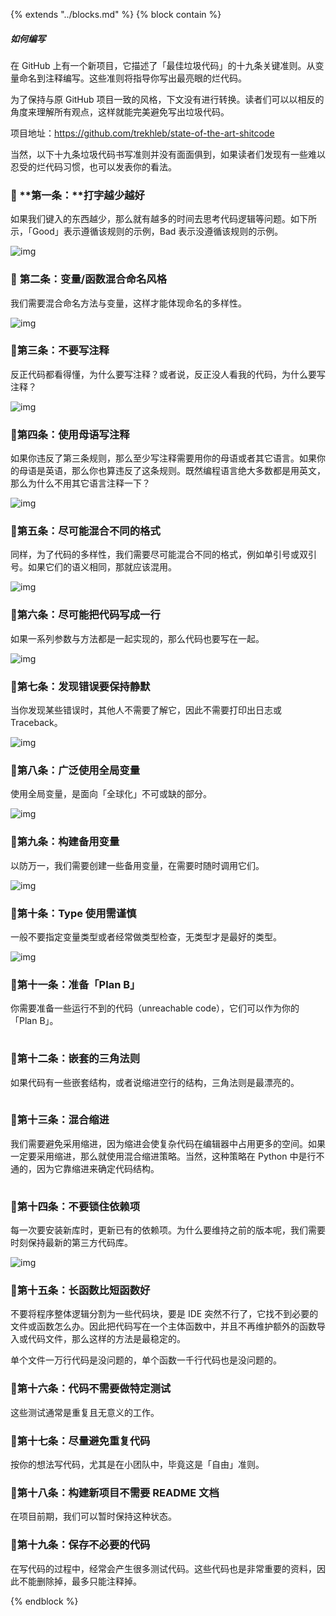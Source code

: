 {% extends "../blocks.md" %} {% block contain %}


##### 如何编写

在 GitHub 上有一个新项目，它描述了「最佳垃圾代码」的十九条关键准则。从变量命名到注释编写。这些准则将指导你写出最亮眼的烂代码。



为了保持与原 GitHub 项目一致的风格，下文没有进行转换。读者们可以以相反的角度来理解所有观点，这样就能完美避免写出垃圾代码。



项目地址：https://github.com/trekhleb/state-of-the-art-shitcode



当然，以下十九条垃圾代码书写准则并没有面面俱到，如果读者们发现有一些难以忍受的烂代码习惯，也可以发表你的看法。



### 💩 **第一条：****打字越少越好**



如果我们键入的东西越少，那么就有越多的时间去思考代码逻辑等问题。如下所示，「Good」表示遵循该规则的示例，Bad 表示没遵循该规则的示例。



![img](../assets/images/code1.png)



### 💩 **第二条：变量/函数混合命名风格**



我们需要混合命名方法与变量，这样才能体现命名的多样性。



![img](../assets/images/code2.png)



### 💩**第三条：不要写注释**



反正代码都看得懂，为什么要写注释？或者说，反正没人看我的代码，为什么要写注释？



![img](../assets/images/code3.png)



### 💩**第四条：使用母语写注释**



如果你违反了第三条规则，那么至少写注释需要用你的母语或者其它语言。如果你的母语是英语，那么你也算违反了这条规则。既然编程语言绝大多数都是用英文，那么为什么不用其它语言注释一下？



![img](../assets/images/code4.png)



### 💩**第五条：尽可能混合不同的格式**



同样，为了代码的多样性，我们需要尽可能混合不同的格式，例如单引号或双引号。如果它们的语义相同，那就应该混用。



![img](../assets/images/code5.png)



### 💩**第六条：尽可能把代码写成一行**



如果一系列参数与方法都是一起实现的，那么代码也要写在一起。



![img](../assets/images/code6.png)



### 💩**第七条：发现错误要保持静默**



当你发现某些错误时，其他人不需要了解它，因此不需要打印出日志或 Traceback。



![img](../assets/images/code7.png)



### 💩**第八条：广泛使用全局变量**



使用全局变量，是面向「全球化」不可或缺的部分。



![img](../assets/images/code9.png)



### 💩**第九条：构建备用变量**



以防万一，我们需要创建一些备用变量，在需要时随时调用它们。



![img](../assets/images/code10.png)



### 💩**第十条：Type 使用需谨慎**



一般不要指定变量类型或者经常做类型检查，无类型才是最好的类型。



![img](../assets/images/code11.png)



### 💩**第十一条：准备「Plan B」**



你需要准备一些运行不到的代码（unreachable code），它们可以作为你的「Plan B」。



![img](data:image/gif;base64,iVBORw0KGgoAAAANSUhEUgAAAAEAAAABCAYAAAAfFcSJAAAADUlEQVQImWNgYGBgAAAABQABh6FO1AAAAABJRU5ErkJggg==)



### 💩**第十二条：嵌套的三角法则**



如果代码有一些嵌套结构，或者说缩进空行的结构，三角法则是最漂亮的。



![img](data:image/gif;base64,iVBORw0KGgoAAAANSUhEUgAAAAEAAAABCAYAAAAfFcSJAAAADUlEQVQImWNgYGBgAAAABQABh6FO1AAAAABJRU5ErkJggg==)



### 💩**第十三条：混合缩进**



我们需要避免采用缩进，因为缩进会使复杂代码在编辑器中占用更多的空间。如果一定要采用缩进，那么就使用混合缩进策略。当然，这种策略在 Python 中是行不通的，因为它靠缩进来确定代码结构。



![img](data:image/gif;base64,iVBORw0KGgoAAAANSUhEUgAAAAEAAAABCAYAAAAfFcSJAAAADUlEQVQImWNgYGBgAAAABQABh6FO1AAAAABJRU5ErkJggg==)



### 💩**第十四条：不要锁住依赖项**



每一次要安装新库时，更新已有的依赖项。为什么要维持之前的版本呢，我们需要时刻保持最新的第三方代码库。



![img](../assets/images/code13.png)



### 💩**第十五条：长函数比短函数好**



不要将程序整体逻辑分割为一些代码块，要是 IDE 突然不行了，它找不到必要的文件或函数怎么办。因此把代码写在一个主体函数中，并且不再维护额外的函数导入或代码文件，那么这样的方法是最稳定的。



单个文件一万行代码是没问题的，单个函数一千行代码也是没问题的。



### 💩**第十六条：代码不需要做特定测试**



这些测试通常是重复且无意义的工作。



### 💩**第十七条：尽量避免重复代码**



按你的想法写代码，尤其是在小团队中，毕竟这是「自由」准则。



### 💩**第十八条：构建新项目不需要 README 文档**



在项目前期，我们可以暂时保持这种状态。



### 💩**第十九条：保存不必要的代码**



在写代码的过程中，经常会产生很多测试代码。这些代码也是非常重要的资料，因此不能删除掉，最多只能注释掉。


{% endblock %}